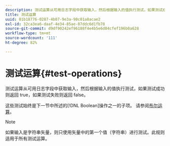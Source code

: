 ```yaml
---
description: 测试运算从可用日志字段中获取输入，然后根据输入的值执行测试，如果测试成功则返回 true，如果测试失败则返回 false。
title: 测试运算
uuid: 01b18776-0287-4b07-9e3a-90c01a8acae2
exl-id: 32ca3ea6-daaf-4e34-85ae-87ddc6d1fb78
source-git-commit: d9df90242ef96188f4e4b5e6d04cfef196b0a628
workflow-type: tm+mt
source-wordcount: '111'
ht-degree: 82%

---
```


# 测试运算{#test-operations}

测试运算从可用日志字段中获取输入，然后根据输入的值执行测试，如果测试成功则返回 true，如果测试失败则返回 false。

这些测试始终是下一节中所述的[!DNL Boolean]操作之一的子项。 请参阅[布尔运算](../../../../home/c-dataset-const-proc/c-conditions/c-test-ops/c-boolean-ops.md#concept-9bee5fb907bb4e37871096aaf48b1baf)。

>[!NOTE]
>
>如果输入是字符串矢量，则只使用矢量中的第一个值（字符串）进行测试。此规则适用于所有测试运算。
